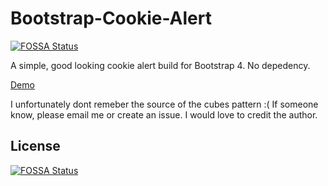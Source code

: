 # Bootstrap-Cookie-Alert
[![FOSSA Status](https://app.fossa.io/api/projects/git%2Bgithub.com%2FWruczek%2FBootstrap-Cookie-Alert.svg?type=shield)](https://app.fossa.io/projects/git%2Bgithub.com%2FWruczek%2FBootstrap-Cookie-Alert?ref=badge_shield)

A simple, good looking cookie alert build for Bootstrap 4. No depedency.

[Demo](https://wruczek.github.io/Bootstrap-Cookie-Alert/demo)

I unfortunately dont remeber the source of the cubes pattern :(
If someone know, please email me or create an issue. I would love to credit the author.


## License
[![FOSSA Status](https://app.fossa.io/api/projects/git%2Bgithub.com%2FWruczek%2FBootstrap-Cookie-Alert.svg?type=large)](https://app.fossa.io/projects/git%2Bgithub.com%2FWruczek%2FBootstrap-Cookie-Alert?ref=badge_large)